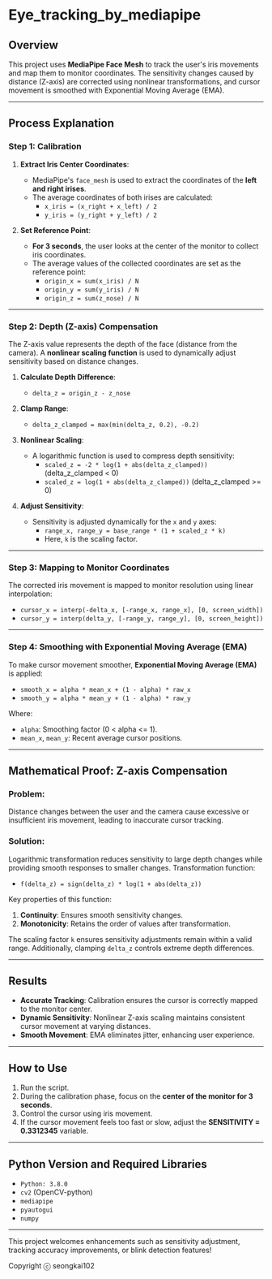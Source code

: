 # Eye_tracking_by_mediapipe

## Overview

This project uses **MediaPipe Face Mesh** to track the user's iris movements and map them to monitor coordinates. The sensitivity changes caused by distance (Z-axis) are corrected using nonlinear transformations, and cursor movement is smoothed with Exponential Moving Average (EMA).

---

## Process Explanation

### Step 1: **Calibration**

1. **Extract Iris Center Coordinates**:
   - MediaPipe's `face_mesh` is used to extract the coordinates of the **left and right irises**.
   - The average coordinates of both irises are calculated:
     - `x_iris = (x_right + x_left) / 2`
     - `y_iris = (y_right + y_left) / 2`

2. **Set Reference Point**:
   - **For 3 seconds**, the user looks at the center of the monitor to collect iris coordinates.
   - The average values of the collected coordinates are set as the reference point:
     - `origin_x = sum(x_iris) / N`
     - `origin_y = sum(y_iris) / N`
     - `origin_z = sum(z_nose) / N`

---

### Step 2: **Depth (Z-axis) Compensation**

The Z-axis value represents the depth of the face (distance from the camera). A **nonlinear scaling function** is used to dynamically adjust sensitivity based on distance changes.

1. **Calculate Depth Difference**:
   - `delta_z = origin_z - z_nose`

2. **Clamp Range**:
   - `delta_z_clamped = max(min(delta_z, 0.2), -0.2)`

3. **Nonlinear Scaling**:
   - A logarithmic function is used to compress depth sensitivity:
     - `scaled_z = -2 * log(1 + abs(delta_z_clamped))` (delta_z_clamped < 0)
     - `scaled_z = log(1 + abs(delta_z_clamped))` (delta_z_clamped >= 0)

4. **Adjust Sensitivity**:
   - Sensitivity is adjusted dynamically for the `x` and `y` axes:
     - `range_x, range_y = base_range * (1 + scaled_z * k)`
     - Here, `k` is the scaling factor.

---

### Step 3: **Mapping to Monitor Coordinates**

The corrected iris movement is mapped to monitor resolution using linear interpolation:

- `cursor_x = interp(-delta_x, [-range_x, range_x], [0, screen_width])`
- `cursor_y = interp(delta_y, [-range_y, range_y], [0, screen_height])`

---

### Step 4: **Smoothing with Exponential Moving Average (EMA)**

To make cursor movement smoother, **Exponential Moving Average (EMA)** is applied:

- `smooth_x = alpha * mean_x + (1 - alpha) * raw_x`
- `smooth_y = alpha * mean_y + (1 - alpha) * raw_y`

Where:
- `alpha`: Smoothing factor (0 < alpha <= 1).
- `mean_x`, `mean_y`: Recent average cursor positions.

---

## Mathematical Proof: Z-axis Compensation

### Problem:
Distance changes between the user and the camera cause excessive or insufficient iris movement, leading to inaccurate cursor tracking.

### Solution:
Logarithmic transformation reduces sensitivity to large depth changes while providing smooth responses to smaller changes. Transformation function:
- `f(delta_z) = sign(delta_z) * log(1 + abs(delta_z))`

Key properties of this function:
1. **Continuity**: Ensures smooth sensitivity changes.
2. **Monotonicity**: Retains the order of values after transformation.

The scaling factor `k` ensures sensitivity adjustments remain within a valid range. Additionally, clamping `delta_z` controls extreme depth differences.

---

## Results

- **Accurate Tracking**: Calibration ensures the cursor is correctly mapped to the monitor center.
- **Dynamic Sensitivity**: Nonlinear Z-axis scaling maintains consistent cursor movement at varying distances.
- **Smooth Movement**: EMA eliminates jitter, enhancing user experience.

---

## How to Use

1. Run the script.
2. During the calibration phase, focus on the **center of the monitor for 3 seconds**.
3. Control the cursor using iris movement.
4. If the cursor movement feels too fast or slow, adjust the **SENSITIVITY = 0.3312345** variable.

---

## Python Version and Required Libraries

- `Python: 3.8.0`
- `cv2` (OpenCV-python)
- `mediapipe`
- `pyautogui`
- `numpy`

---

This project welcomes enhancements such as sensitivity adjustment, tracking accuracy improvements, or blink detection features!

Copyright ⓒ seongkai102
